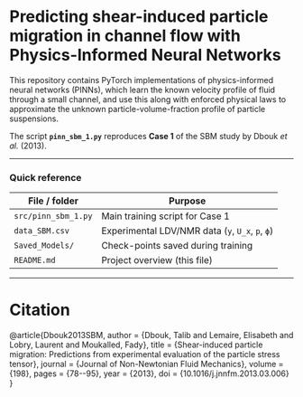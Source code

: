 # Predicting shear-induced particle migration in channel flow with Physics-Informed Neural Networks

This repository contains PyTorch implementations of physics-informed neural networks (PINNs), which learn the known velocity profile of fluid through a small channel, and use this along with enforced physical laws to approximate the unknown particle-volume-fraction profile of particle suspensions. 

The script **`pinn_sbm_1.py`** reproduces **Case 1** of the SBM study by Dbouk *et al.* (2013).

---

### Quick reference

| File / folder       | Purpose                                            |
|---------------------|----------------------------------------------------|
| `src/pinn_sbm_1.py` | Main training script for Case 1                    |
| `data_SBM.csv`      | Experimental LDV/NMR data (`y`, `U_x`, `p`, `ϕ`)   |
| `Saved_Models/`     | Check-points saved during training                 |
| `README.md`         | Project overview (this file)                       |

---


# Citation

@article{Dbouk2013SBM,
  author  = {Dbouk, Talib and Lemaire, Elisabeth and Lobry, Laurent and Moukalled, Fady},
  title   = {Shear-induced particle migration: Predictions from experimental evaluation of the particle stress tensor},
  journal = {Journal of Non-Newtonian Fluid Mechanics},
  volume  = {198},
  pages   = {78--95},
  year    = {2013},
  doi     = {10.1016/j.jnnfm.2013.03.006}
}
